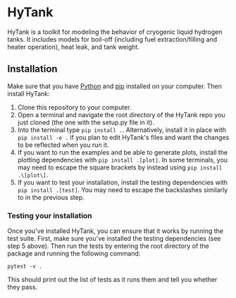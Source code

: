 # HyTank

HyTank is a toolkit for modeling the behavior of cryogenic liquid hydrogen tanks.
It includes models for boil-off (including fuel extraction/filling and heater operation), heat leak, and tank weight.

## Installation

Make sure that you have [Python](https://www.python.org/) and [pip](https://pip.pypa.io/en/stable/) installed on your computer.
Then install HyTank:

1. Clone this repository to your computer.
2. Open a terminal and navigate the root directory of the HyTank repo you just cloned (the one with the setup.py file in it).
3. Into the terminal type `pip install .`. Alternatively, install it in place with `pip install -e .` if you plan to edit HyTank's files and want the changes to be reflected when you run it.
4. If you want to run the examples and be able to generate plots, install the plotting dependencies with `pip install .[plot]`. In some terminals, you may need to escape the square brackets by instead using `pip install .\[plot\]`.
5. If you want to test your installation, install the testing dependencies with `pip install .[test]`. You may need to escape the backslashes similarly to in the previous step.

### Testing your installation

Once you've installed HyTank, you can ensure that it works by running the test suite.
First, make sure you've installed the testing dependencies (see step 5 above).
Then run the tests by entering the root directory of the package and running the following command:
```
pytest -v .
```
This should print out the list of tests as it runs them and tell you whether they pass.
